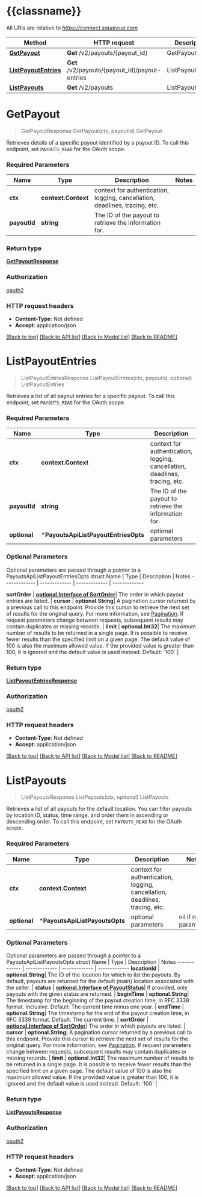# {{classname}}

All URIs are relative to *https://connect.squareup.com*

Method | HTTP request | Description
------------- | ------------- | -------------
[**GetPayout**](PayoutsApi.md#GetPayout) | **Get** /v2/payouts/{payout_id} | GetPayout
[**ListPayoutEntries**](PayoutsApi.md#ListPayoutEntries) | **Get** /v2/payouts/{payout_id}/payout-entries | ListPayoutEntries
[**ListPayouts**](PayoutsApi.md#ListPayouts) | **Get** /v2/payouts | ListPayouts

# **GetPayout**
> GetPayoutResponse GetPayout(ctx, payoutId)
GetPayout

Retrieves details of a specific payout identified by a payout ID. To call this endpoint, set `PAYOUTS_READ` for the OAuth scope.

### Required Parameters

Name | Type | Description  | Notes
------------- | ------------- | ------------- | -------------
 **ctx** | **context.Context** | context for authentication, logging, cancellation, deadlines, tracing, etc.
  **payoutId** | **string**| The ID of the payout to retrieve the information for. | 

### Return type

[**GetPayoutResponse**](GetPayoutResponse.md)

### Authorization

[oauth2](../README.md#oauth2)

### HTTP request headers

 - **Content-Type**: Not defined
 - **Accept**: application/json

[[Back to top]](#) [[Back to API list]](../README.md#documentation-for-api-endpoints) [[Back to Model list]](../README.md#documentation-for-models) [[Back to README]](../README.md)

# **ListPayoutEntries**
> ListPayoutEntriesResponse ListPayoutEntries(ctx, payoutId, optional)
ListPayoutEntries

Retrieves a list of all payout entries for a specific payout. To call this endpoint, set `PAYOUTS_READ` for the OAuth scope.

### Required Parameters

Name | Type | Description  | Notes
------------- | ------------- | ------------- | -------------
 **ctx** | **context.Context** | context for authentication, logging, cancellation, deadlines, tracing, etc.
  **payoutId** | **string**| The ID of the payout to retrieve the information for. | 
 **optional** | ***PayoutsApiListPayoutEntriesOpts** | optional parameters | nil if no parameters

### Optional Parameters
Optional parameters are passed through a pointer to a PayoutsApiListPayoutEntriesOpts struct
Name | Type | Description  | Notes
------------- | ------------- | ------------- | -------------

 **sortOrder** | [**optional.Interface of SortOrder**](.md)| The order in which payout entries are listed. | 
 **cursor** | **optional.String**| A pagination cursor returned by a previous call to this endpoint. Provide this cursor to retrieve the next set of results for the original query. For more information, see [Pagination](https://developer.squareup.com/docs/build-basics/common-api-patterns/pagination). If request parameters change between requests, subsequent results may contain duplicates or missing records. | 
 **limit** | **optional.Int32**| The maximum number of results to be returned in a single page. It is possible to receive fewer results than the specified limit on a given page. The default value of 100 is also the maximum allowed value. If the provided value is greater than 100, it is ignored and the default value is used instead. Default: &#x60;100&#x60; | 

### Return type

[**ListPayoutEntriesResponse**](ListPayoutEntriesResponse.md)

### Authorization

[oauth2](../README.md#oauth2)

### HTTP request headers

 - **Content-Type**: Not defined
 - **Accept**: application/json

[[Back to top]](#) [[Back to API list]](../README.md#documentation-for-api-endpoints) [[Back to Model list]](../README.md#documentation-for-models) [[Back to README]](../README.md)

# **ListPayouts**
> ListPayoutsResponse ListPayouts(ctx, optional)
ListPayouts

Retrieves a list of all payouts for the default location. You can filter payouts by location ID, status, time range, and order them in ascending or descending order. To call this endpoint, set `PAYOUTS_READ` for the OAuth scope.

### Required Parameters

Name | Type | Description  | Notes
------------- | ------------- | ------------- | -------------
 **ctx** | **context.Context** | context for authentication, logging, cancellation, deadlines, tracing, etc.
 **optional** | ***PayoutsApiListPayoutsOpts** | optional parameters | nil if no parameters

### Optional Parameters
Optional parameters are passed through a pointer to a PayoutsApiListPayoutsOpts struct
Name | Type | Description  | Notes
------------- | ------------- | ------------- | -------------
 **locationId** | **optional.String**| The ID of the location for which to list the payouts. By default, payouts are returned for the default (main) location associated with the seller. | 
 **status** | [**optional.Interface of PayoutStatus**](.md)| If provided, only payouts with the given status are returned. | 
 **beginTime** | **optional.String**| The timestamp for the beginning of the payout creation time, in RFC 3339 format. Inclusive. Default: The current time minus one year. | 
 **endTime** | **optional.String**| The timestamp for the end of the payout creation time, in RFC 3339 format. Default: The current time. | 
 **sortOrder** | [**optional.Interface of SortOrder**](.md)| The order in which payouts are listed. | 
 **cursor** | **optional.String**| A pagination cursor returned by a previous call to this endpoint. Provide this cursor to retrieve the next set of results for the original query. For more information, see [Pagination](https://developer.squareup.com/docs/build-basics/common-api-patterns/pagination). If request parameters change between requests, subsequent results may contain duplicates or missing records. | 
 **limit** | **optional.Int32**| The maximum number of results to be returned in a single page. It is possible to receive fewer results than the specified limit on a given page. The default value of 100 is also the maximum allowed value. If the provided value is greater than 100, it is ignored and the default value is used instead. Default: &#x60;100&#x60; | 

### Return type

[**ListPayoutsResponse**](ListPayoutsResponse.md)

### Authorization

[oauth2](../README.md#oauth2)

### HTTP request headers

 - **Content-Type**: Not defined
 - **Accept**: application/json

[[Back to top]](#) [[Back to API list]](../README.md#documentation-for-api-endpoints) [[Back to Model list]](../README.md#documentation-for-models) [[Back to README]](../README.md)


